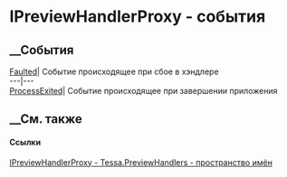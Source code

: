 # IPreviewHandlerProxy - события
##  __События
[Faulted](E_Tessa_PreviewHandlers_IPreviewHandlerProxy_Faulted.htm)|  Событие
происходящее при сбое в хэндлере  
---|---  
[ProcessExited](E_Tessa_PreviewHandlers_IPreviewHandlerProxy_ProcessExited.htm)|
Событие происходящее при завершении приложения  
## __См. также
#### Ссылки
[IPreviewHandlerProxy - ](T_Tessa_PreviewHandlers_IPreviewHandlerProxy.htm)
[Tessa.PreviewHandlers - пространство имён](N_Tessa_PreviewHandlers.htm)
